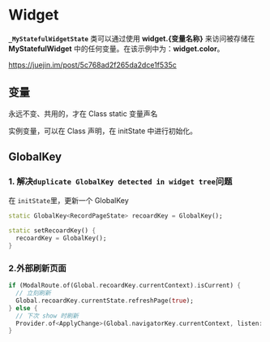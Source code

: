 # Widget

**`_MyStatefulWidgetState`** 类可以通过使用 **widget.{变量名称}** 来访问被存储在 **MyStatefulWidget** 中的任何变量。在该示例中为：**widget.color**。

https://juejin.im/post/5c768ad2f265da2dce1f535c



## 变量
永远不变、共用的，才在 Class static 变量声名

实例变量，可以在 Class 声明，在 initState 中进行初始化。



## GlobalKey 

### 1. 解决`duplicate GlobalKey detected in widget tree`问题

在 `initState`里，更新一个 GlobalKey

```dart
static GlobalKey<RecordPageState> recoardKey = GlobalKey();

static setRecoardKey() {
  recoardKey = GlobalKey();
}
```



### 2.外部刷新页面

```dart
if (ModalRoute.of(Global.recoardKey.currentContext).isCurrent) {
  // 立刻刷新
  Global.recoardKey.currentState.refreshPage(true);
} else {
  // 下次 show 时刷新
  Provider.of<ApplyChange>(Global.navigatorKey.currentContext, listen: false).isReloadRecord = true;
}
```

